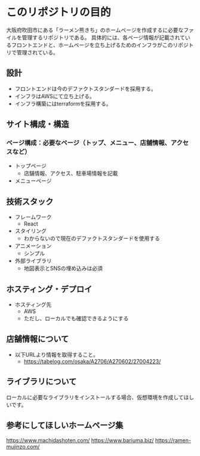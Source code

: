 # このリポジトリの目的
大阪府吹田市にある「ラーメン熊きち」のホームページを作成するに必要なファイルを管理するリポジトリである。
具体的には、各ページ情報が記載されているフロントエンドと、ホームページを立ち上げるためのインフラがこのリポジトリで管理されている。

## 設計
- フロントエンドは今のデファクトスタンダードを採用する。
- インフラはAWSにて立ち上げる。
- インフラ構築にはterraformを採用する。

## サイト構成・構造
### ページ構成：必要なページ（トップ、メニュー、店舗情報、アクセスなど）
- トップページ
    - 店舗情報、アクセス、駐車場情報を記載
- メニューページ

## 技術スタック
- フレームワーク
    - React
- スタイリング
    - わからないので現在のデファクトスタンダードを使用する
- アニメーション
    - シンプル
- 外部ライブラリ
    - 地図表示とSNSの埋め込みは必須

## ホスティング・デプロイ
- ホスティング先
    - AWS
    - ただし、ローカルでも確認できるようにする

## 店舗情報について
- 以下URLより情報を取得すること。
    - https://tabelog.com/osaka/A2706/A270602/27004223/

## ライブラリについて
ローカルに必要なライブラリをインストールする場合、仮想環境を作成してほしいです。

## 参考にしてほしいホームページ集
https://www.machidashoten.com/
https://www.bariuma.biz/
https://ramen-mujinzo.com/